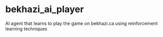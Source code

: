# bekhazi_ai_player
AI agent that learns to play the game on bekhazi.ca using reinforcement learning techniques
